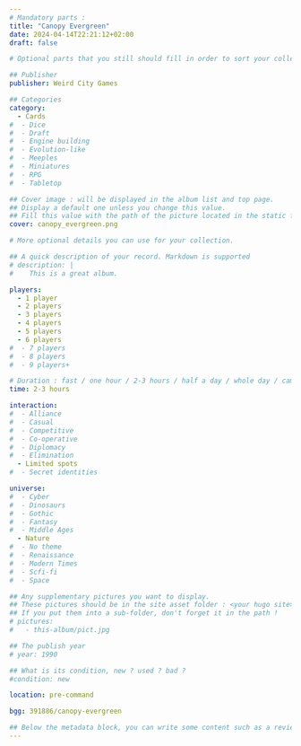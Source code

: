 ```yaml
---
# Mandatory parts :
title: "Canopy Evergreen"
date: 2024-04-14T22:21:12+02:00
draft: false

# Optional parts that you still should fill in order to sort your collection

## Publisher
publisher: Weird City Games

## Categories
category:
  - Cards
#  - Dice
#  - Draft
#  - Engine building
#  - Evolution-like
#  - Meeples
#  - Miniatures
#  - RPG
#  - Tabletop

## Cover image : will be displayed in the album list and top page.
## Display a default one unless you change this value.
## Fill this value with the path of the picture located in the static folder
cover: canopy_evergreen.png

# More optional details you can use for your collection.

## A quick description of your record. Markdown is supported
# description: |
#    This is a great album.

players:
  - 1 player
  - 2 players
  - 3 players
  - 4 players
  - 5 players
  - 6 players
#  - 7 players
#  - 8 players
#  - 9 players+

# Duration : fast / one hour / 2-3 hours / half a day / whole day / campaign
time: 2-3 hours

interaction:
#  - Alliance
#  - Casual
#  - Competitive
#  - Co-operative
#  - Diplomacy
#  - Elimination
  - Limited spots
#  - Secret identities

universe:
#  - Cyber
#  - Dinosaurs
#  - Gothic
#  - Fantasy
#  - Middle Ages
  - Nature
#  - No theme
#  - Renaissance
#  - Modern Times
#  - Scfi-fi
#  - Space

## Any supplementary pictures you want to display.
## These pictures should be in the site asset folder : <your hugo site>/static
## If you put them into a sub-folder, don't forget it in the path !
# pictures:
#   - this-album/pict.jpg

## The publish year
# year: 1990

## What is its condition, new ? used ? bad ?
#condition: new

location: pre-command

bgg: 391886/canopy-evergreen

## Below the metadata block, you can write some content such as a review or anything else you want. It'll be displayed in the album page.
---
```

